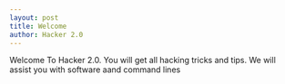 ```yaml
---
layout: post
title: Welcome 
author: Hacker 2.0
---
```



Welcome To Hacker 2.0.
You will get all hacking tricks and tips. We will assist you with software aand command lines